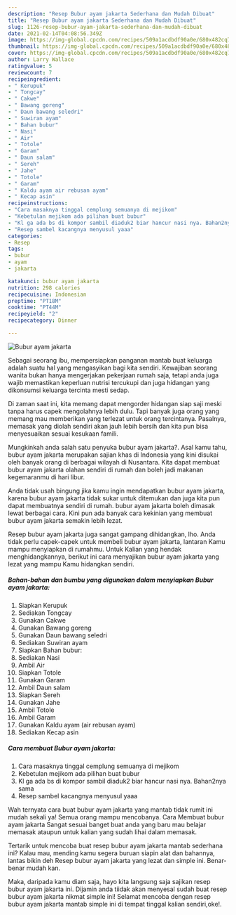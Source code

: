 ```yaml
---
description: "Resep Bubur ayam jakarta Sederhana dan Mudah Dibuat"
title: "Resep Bubur ayam jakarta Sederhana dan Mudah Dibuat"
slug: 1126-resep-bubur-ayam-jakarta-sederhana-dan-mudah-dibuat
date: 2021-02-14T04:08:56.349Z
image: https://img-global.cpcdn.com/recipes/509a1acdbdf90a0e/680x482cq70/bubur-ayam-jakarta-foto-resep-utama.jpg
thumbnail: https://img-global.cpcdn.com/recipes/509a1acdbdf90a0e/680x482cq70/bubur-ayam-jakarta-foto-resep-utama.jpg
cover: https://img-global.cpcdn.com/recipes/509a1acdbdf90a0e/680x482cq70/bubur-ayam-jakarta-foto-resep-utama.jpg
author: Larry Wallace
ratingvalue: 5
reviewcount: 7
recipeingredient:
- " Kerupuk"
- " Tongcay"
- " Cakwe"
- " Bawang goreng"
- " Daun bawang seledri"
- " Suwiran ayam"
- " Bahan bubur"
- " Nasi"
- " Air"
- " Totole"
- " Garam"
- " Daun salam"
- " Sereh"
- " Jahe"
- " Totole"
- " Garam"
- " Kaldu ayam air rebusan ayam"
- " Kecap asin"
recipeinstructions:
- "Cara masaknya tinggal cemplung semuanya di mejikom"
- "Kebetulan mejikom ada pilihan buat bubur"
- "Kl ga ada bs di kompor sambil diaduk2 biar hancur nasi nya. Bahan2nya sama"
- "Resep sambel kacangnya menyusul yaaa"
categories:
- Resep
tags:
- bubur
- ayam
- jakarta

katakunci: bubur ayam jakarta 
nutrition: 298 calories
recipecuisine: Indonesian
preptime: "PT18M"
cooktime: "PT44M"
recipeyield: "2"
recipecategory: Dinner

---
```



![Bubur ayam jakarta](https://img-global.cpcdn.com/recipes/509a1acdbdf90a0e/680x482cq70/bubur-ayam-jakarta-foto-resep-utama.jpg)

Sebagai seorang ibu, mempersiapkan panganan mantab buat keluarga adalah suatu hal yang mengasyikan bagi kita sendiri. Kewajiban seorang  wanita bukan hanya mengerjakan pekerjaan rumah saja, tetapi anda juga wajib memastikan keperluan nutrisi tercukupi dan juga hidangan yang dikonsumsi keluarga tercinta mesti sedap.

Di zaman  saat ini, kita memang dapat mengorder hidangan siap saji meski tanpa harus capek mengolahnya lebih dulu. Tapi banyak juga orang yang memang mau memberikan yang terlezat untuk orang tercintanya. Pasalnya, memasak yang diolah sendiri akan jauh lebih bersih dan kita pun bisa menyesuaikan sesuai kesukaan famili. 



Mungkinkah anda salah satu penyuka bubur ayam jakarta?. Asal kamu tahu, bubur ayam jakarta merupakan sajian khas di Indonesia yang kini disukai oleh banyak orang di berbagai wilayah di Nusantara. Kita dapat membuat bubur ayam jakarta olahan sendiri di rumah dan boleh jadi makanan kegemaranmu di hari libur.

Anda tidak usah bingung jika kamu ingin mendapatkan bubur ayam jakarta, karena bubur ayam jakarta tidak sukar untuk ditemukan dan juga kita pun dapat membuatnya sendiri di rumah. bubur ayam jakarta boleh dimasak lewat berbagai cara. Kini pun ada banyak cara kekinian yang membuat bubur ayam jakarta semakin lebih lezat.

Resep bubur ayam jakarta juga sangat gampang dihidangkan, lho. Anda tidak perlu capek-capek untuk membeli bubur ayam jakarta, lantaran Kamu mampu menyiapkan di rumahmu. Untuk Kalian yang hendak menghidangkannya, berikut ini cara menyajikan bubur ayam jakarta yang lezat yang mampu Kamu hidangkan sendiri.

<!--inarticleads1-->

##### Bahan-bahan dan bumbu yang digunakan dalam menyiapkan Bubur ayam jakarta:

1. Siapkan  Kerupuk
1. Sediakan  Tongcay
1. Gunakan  Cakwe
1. Gunakan  Bawang goreng
1. Gunakan  Daun bawang seledri
1. Sediakan  Suwiran ayam
1. Siapkan  Bahan bubur:
1. Sediakan  Nasi
1. Ambil  Air
1. Siapkan  Totole
1. Gunakan  Garam
1. Ambil  Daun salam
1. Siapkan  Sereh
1. Gunakan  Jahe
1. Ambil  Totole
1. Ambil  Garam
1. Gunakan  Kaldu ayam (air rebusan ayam)
1. Sediakan  Kecap asin




<!--inarticleads2-->

##### Cara membuat Bubur ayam jakarta:

1. Cara masaknya tinggal cemplung semuanya di mejikom
1. Kebetulan mejikom ada pilihan buat bubur
1. Kl ga ada bs di kompor sambil diaduk2 biar hancur nasi nya. Bahan2nya sama
1. Resep sambel kacangnya menyusul yaaa




Wah ternyata cara buat bubur ayam jakarta yang mantab tidak rumit ini mudah sekali ya! Semua orang mampu mencobanya. Cara Membuat bubur ayam jakarta Sangat sesuai banget buat anda yang baru mau belajar memasak ataupun untuk kalian yang sudah lihai dalam memasak.

Tertarik untuk mencoba buat resep bubur ayam jakarta mantab sederhana ini? Kalau mau, mending kamu segera buruan siapin alat dan bahannya, lantas bikin deh Resep bubur ayam jakarta yang lezat dan simple ini. Benar-benar mudah kan. 

Maka, daripada kamu diam saja, hayo kita langsung saja sajikan resep bubur ayam jakarta ini. Dijamin anda tiidak akan menyesal sudah buat resep bubur ayam jakarta nikmat simple ini! Selamat mencoba dengan resep bubur ayam jakarta mantab simple ini di tempat tinggal kalian sendiri,oke!.

